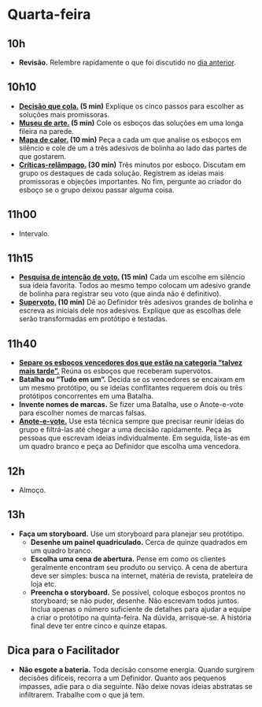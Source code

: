 # Quarta-feira

## 10h
- **Revisão.** Relembre rapidamente o que foi discutido no [dia anterior](../terca/Agenda.md).

## 10h10
- **[Decisão que cola.](./Decisao-que-cola.md) (5 min)** Explique os cinco passos para escolher as soluções mais promissoras.
- **[Museu de arte.](./Decisao-que-cola.md#museu-de-arte) (5 min)** Cole os esboços das soluções em uma longa fileira na parede.
- **[Mapa de calor.](./Decisao-que-cola.md#mapa-de-calor-10-min) (10 min)** Peça a cada um que analise os esboços em silêncio e cole de um a três adesivos de bolinha ao lado das partes de que gostarem.
- **[Críticas-relâmpago.](./Decisao-que-cola.md#críticas-relâmpago-15-min) (30 min)** Três minutos por esboço. Discutam em grupo os destaques de cada solução. Registrem as ideias mais promissoras e objeções importantes. No fim, pergunte ao criador do esboço se o grupo deixou passar alguma coisa.
  
## 11h00
- Intervalo.

## 11h15
- **[Pesquisa de intenção de voto.](./Decisao-que-cola.md#pesquisa-de-intenção-de-voto-15-min) (15 min)** Cada um escolhe em silêncio sua ideia favorita. Todos ao mesmo tempo colocam um adesivo grande de bolinha para registrar seu voto (que ainda não é definitivo).
- **[Supervoto.](./Decisao-que-cola.md#supervoto) (10 min)** Dê ao Definidor três adesivos grandes de bolinha e escreva as iniciais dele nos adesivos. Explique que as escolhas dele serão transformadas em protótipo e testadas.

## 11h40
- [**Separe os esboços vencedores dos que estão na categoria “talvez mais tarde”.**](./Decisao-que-cola.md#talvez-mais-tarde) Reúna os esboços que receberam supervotos.
- **Batalha ou “Tudo em um”.** Decida se os vencedores se encaixam em um mesmo protótipo, ou se ideias conflitantes requerem dois ou três protótipos concorrentes em uma Batalha.
- **Invente nomes de marcas.** Se fizer uma Batalha, use o Anote-e-vote para escolher nomes de marcas falsas.
- [**Anote-e-vote.**](./Anote-e-vote.md) Use esta técnica sempre que precisar reunir ideias do grupo e filtrá-las até chegar a uma decisão rapidamente. Peça às pessoas que escrevam ideias individualmente. Em seguida, liste-as em um quadro branco e peça ao Definidor que escolha uma vencedora.

## 12h
- Almoço.

## 13h
- **Faça um storyboard.** Use um storyboard para planejar seu protótipo.
  - **Desenhe um painel quadriculado.** Cerca de quinze quadrados em um quadro branco.
  - **Escolha uma cena de abertura.** Pense em como os clientes geralmente encontram seu produto ou serviço. A cena de abertura deve ser simples: busca na internet, matéria de revista, prateleira de loja etc.
  - **Preencha o storyboard.** Se possível, coloque esboços prontos no storyboard; se não puder, desenhe. Não escrevam todos juntos. Inclua apenas o número suficiente de detalhes para ajudar a equipe a criar o protótipo na quinta-feira. Na dúvida, arrisque-se. A história final deve ter entre cinco e quinze etapas.

## Dica para o Facilitador
- **Não esgote a bateria.** Toda decisão consome energia. Quando surgirem decisões difíceis, recorra a um Definidor. Quanto aos pequenos impasses, adie para o dia seguinte. Não deixe novas ideias abstratas se infiltrarem. Trabalhe com o que já tem.
